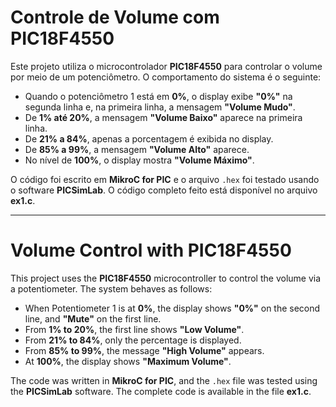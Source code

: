 # Controle de Volume com PIC18F4550

Este projeto utiliza o microcontrolador **PIC18F4550** para controlar o volume por meio de um potenciômetro. O comportamento do sistema é o seguinte:

- Quando o potenciômetro 1 está em **0%**, o display exibe **"0%"** na segunda linha e, na primeira linha, a mensagem **"Volume Mudo"**.
- De **1% até 20%**, a mensagem **"Volume Baixo"** aparece na primeira linha.
- De **21% a 84%**, apenas a porcentagem é exibida no display.
- De **85% a 99%**, a mensagem **"Volume Alto"** aparece.
- No nível de **100%**, o display mostra **"Volume Máximo"**.

O código foi escrito em **MikroC for PIC** e o arquivo `.hex` foi testado usando o software **PICSimLab**.
O código completo  feito está disponível no arquivo **ex1.c**.

---

# Volume Control with PIC18F4550

This project uses the **PIC18F4550** microcontroller to control the volume via a potentiometer. The system behaves as follows:

- When Potentiometer 1 is at **0%**, the display shows **"0%"** on the second line, and **"Mute"** on the first line.
- From **1% to 20%**, the first line shows **"Low Volume"**.
- From **21% to 84%**, only the percentage is displayed.
- From **85% to 99%**, the message **"High Volume"** appears.
- At **100%**, the display shows **"Maximum Volume"**.

The code was written in **MikroC for PIC**, and the `.hex` file was tested using the **PICSimLab** software.
The complete code is available in the file **ex1.c**.
